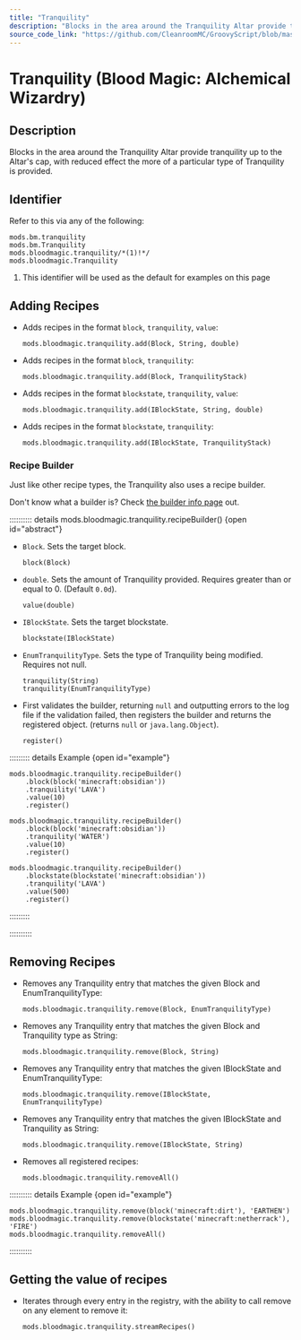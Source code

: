 ```yaml
---
title: "Tranquility"
description: "Blocks in the area around the Tranquility Altar provide tranquility up to the Altar's cap, with reduced effect the more of a particular type of Tranquility is provided."
source_code_link: "https://github.com/CleanroomMC/GroovyScript/blob/master/src/main/java/com/cleanroommc/groovyscript/compat/mods/bloodmagic/Tranquility.java"
---
```


# Tranquility (Blood Magic: Alchemical Wizardry)

## Description

Blocks in the area around the Tranquility Altar provide tranquility up to the Altar's cap, with reduced effect the more of a particular type of Tranquility is provided.

## Identifier

Refer to this via any of the following:

```groovy:no-line-numbers {3}
mods.bm.tranquility
mods.bm.Tranquility
mods.bloodmagic.tranquility/*(1)!*/
mods.bloodmagic.Tranquility
```

1. This identifier will be used as the default for examples on this page

## Adding Recipes

- Adds recipes in the format `block`, `tranquility`, `value`:

    ```groovy:no-line-numbers
    mods.bloodmagic.tranquility.add(Block, String, double)
    ```

- Adds recipes in the format `block`, `tranquility`:

    ```groovy:no-line-numbers
    mods.bloodmagic.tranquility.add(Block, TranquilityStack)
    ```

- Adds recipes in the format `blockstate`, `tranquility`, `value`:

    ```groovy:no-line-numbers
    mods.bloodmagic.tranquility.add(IBlockState, String, double)
    ```

- Adds recipes in the format `blockstate`, `tranquility`:

    ```groovy:no-line-numbers
    mods.bloodmagic.tranquility.add(IBlockState, TranquilityStack)
    ```


### Recipe Builder

Just like other recipe types, the Tranquility also uses a recipe builder.

Don't know what a builder is? Check [the builder info page](../../../groovy/builder.md) out.

:::::::::: details mods.bloodmagic.tranquility.recipeBuilder() {open id="abstract"}
- `Block`. Sets the target block.

    ```groovy:no-line-numbers
    block(Block)
    ```

- `double`. Sets the amount of Tranquility provided. Requires greater than or equal to 0. (Default `0.0d`).

    ```groovy:no-line-numbers
    value(double)
    ```

- `IBlockState`. Sets the target blockstate.

    ```groovy:no-line-numbers
    blockstate(IBlockState)
    ```

- `EnumTranquilityType`. Sets the type of Tranquility being modified. Requires not null.

    ```groovy:no-line-numbers
    tranquility(String)
    tranquility(EnumTranquilityType)
    ```

- First validates the builder, returning `null` and outputting errors to the log file if the validation failed, then registers the builder and returns the registered object. (returns `null` or `java.lang.Object`).

    ```groovy:no-line-numbers
    register()
    ```

::::::::: details Example {open id="example"}
```groovy:no-line-numbers
mods.bloodmagic.tranquility.recipeBuilder()
    .block(block('minecraft:obsidian'))
    .tranquility('LAVA')
    .value(10)
    .register()

mods.bloodmagic.tranquility.recipeBuilder()
    .block(block('minecraft:obsidian'))
    .tranquility('WATER')
    .value(10)
    .register()

mods.bloodmagic.tranquility.recipeBuilder()
    .blockstate(blockstate('minecraft:obsidian'))
    .tranquility('LAVA')
    .value(500)
    .register()
```

:::::::::

::::::::::

## Removing Recipes

- Removes any Tranquility entry that matches the given Block and EnumTranquilityType:

    ```groovy:no-line-numbers
    mods.bloodmagic.tranquility.remove(Block, EnumTranquilityType)
    ```

- Removes any Tranquility entry that matches the given Block and Tranquility type as String:

    ```groovy:no-line-numbers
    mods.bloodmagic.tranquility.remove(Block, String)
    ```

- Removes any Tranquility entry that matches the given IBlockState and EnumTranquilityType:

    ```groovy:no-line-numbers
    mods.bloodmagic.tranquility.remove(IBlockState, EnumTranquilityType)
    ```

- Removes any Tranquility entry that matches the given IBlockState and Tranquility as String:

    ```groovy:no-line-numbers
    mods.bloodmagic.tranquility.remove(IBlockState, String)
    ```

- Removes all registered recipes:

    ```groovy:no-line-numbers
    mods.bloodmagic.tranquility.removeAll()
    ```

:::::::::: details Example {open id="example"}
```groovy:no-line-numbers
mods.bloodmagic.tranquility.remove(block('minecraft:dirt'), 'EARTHEN')
mods.bloodmagic.tranquility.remove(blockstate('minecraft:netherrack'), 'FIRE')
mods.bloodmagic.tranquility.removeAll()
```

::::::::::

## Getting the value of recipes

- Iterates through every entry in the registry, with the ability to call remove on any element to remove it:

    ```groovy:no-line-numbers
    mods.bloodmagic.tranquility.streamRecipes()
    ```
